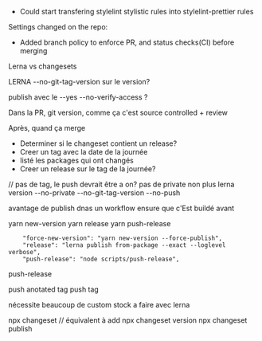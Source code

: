 - Could start transfering stylelint stylistic rules into stylelint-prettier rules 



Settings changed on the repo: 
- Added branch policy to enforce PR, and status checks(CI) before merging


Lerna vs changesets

LERNA
--no-git-tag-version sur le version?

publish avec le --yes
--no-verify-access ?


Dans la PR, git version, comme ça c'est source controlled + review

Après, quand ça merge

- Determiner si le changeset contient un release?
- Creer un tag avec la date de la journée
- listé les packages qui ont changés
- Creer un release sur le tag de la journée?




// pas de tag, le push devrait être a on? pas de private non plus
lerna version --no-private --no-git-tag-version --no-push

avantage de publish dnas un workflow
ensure que c'Est buildé avant


yarn new-version
yarn release
yarn push-release <yyyy-MM-dd>



        "force-new-version": "yarn new-version --force-publish",
        "release": "lerna publish from-package --exact --loglevel verbose",
        "push-release": "node scripts/push-release",

push-release

push
anotated tag
push tag


nécessite beaucoup de custom stock a faire avec lerna











npx changeset // équivalent à add
npx changeset version
npx changeset publish






